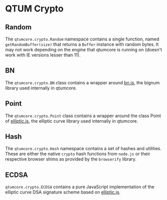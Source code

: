# QTUM Crypto

## Random
The `qtumcore.crypto.Random` namespace contains a single function, named `getRandomBuffer(size)` that returns a `Buffer` instance with random bytes. It may not work depending on the engine that qtumcore is running on (doesn't work with IE versions lesser than 11).

## BN
The `qtumcore.crypto.BN` class contains a wrapper around [bn.js](https://github.com/indutny/bn.js), the bignum library used internally in qtumcore.

## Point
The `qtumcore.crypto.Point` class contains a wrapper around the class Point of [elliptic.js](https://github.com/indutny/elliptic), the elliptic curve library used internally in qtumcore.

## Hash
The `qtumcore.crypto.Hash` namespace contains a set of hashes and utilities. These are either the native `crypto` hash functions from `node.js` or their respective browser shims as provided by the `browserify` library.

## ECDSA
`qtumcore.crypto.ECDSA` contains a pure JavaScript implementation of the elliptic curve DSA signature scheme based on [elliptic.js](https://github.com/indutny/elliptic).
